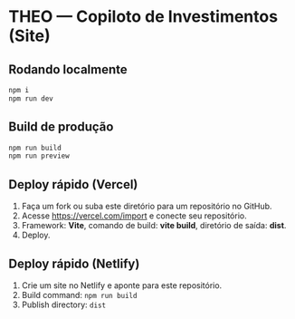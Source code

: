 # THEO — Copiloto de Investimentos (Site)

## Rodando localmente
```bash
npm i
npm run dev
```

## Build de produção
```bash
npm run build
npm run preview
```

## Deploy rápido (Vercel)
1. Faça um fork ou suba este diretório para um repositório no GitHub.
2. Acesse https://vercel.com/import e conecte seu repositório.
3. Framework: **Vite**, comando de build: **vite build**, diretório de saída: **dist**.
4. Deploy.

## Deploy rápido (Netlify)
1. Crie um site no Netlify e aponte para este repositório.
2. Build command: `npm run build`
3. Publish directory: `dist`
